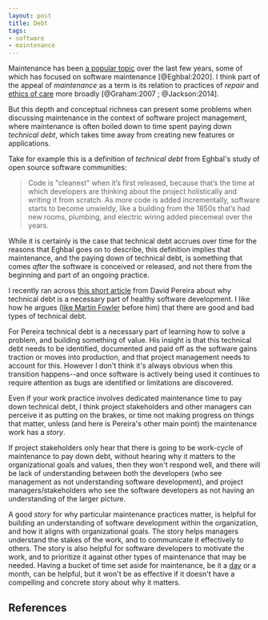 ```yaml
---
layout: post
title: Debt
tags:
- software
- maintenance
---
```


Maintenance has been [a popular topic](https://themaintainers.org/) over the last few years, some of which has focused on software maintenance [@Eghbal:2020]. I think part of the appeal of *maintenance* as a term is its relation to practices of *repair* and [ethics of care](https://en.wikipedia.org/wiki/Ethics_of_care) more broadly [@Graham:2007 ; @Jackson:2014].

But this depth and conceptual richness can present some problems when discussing maintenance in the context of software project management, where maintenance is often boiled down to time spent paying down *technical debt*, which takes time away from creating new features or applications.

Take for example this is a definition of *technical debt* from Eghbal's study of open source software communities:

> Code is "cleanest" when it’s first released, because that’s the time at which developers are thinking about the project holistically and writing it from scratch. As more code is added incrementally, software starts to become unwieldy, like a building from the 1850s that’s had new rooms, plumbing, and electric wiring added piecemeal over the years. 

While it is certainly is the case that technical debt accrues over time for the reasons that Eghbal goes on to describe, this definition implies that maintenance, and the paying down of technical debt, is something that comes *after* the software is conceived or released, and not there from the beginning and part of an ongoing practice.

I recently ran across [this short article](https://betterprogramming.pub/why-creating-tech-debt-is-a-necessary-evil-7fb215b88c45) from David Pereira about why technical debt is a necessary part of healthy software development. I like how he argues ([like Martin Fowler](https://martinfowler.com/bliki/TechnicalDebtQuadrant.html) before him) that there are good and bad types of technical debt.

For Pereira technical debt is a necessary part of learning how to solve a problem, and building something of value. His insight is that this technical debt needs to be identified, documented and paid off as the software gains traction or moves into production, and that project management needs to account for this. However I don't think it's always obvious when this transition happens--and once software is actively being used it continues to require attention as bugs are identified or limitations are discovered. 

Even if your work practice involves dedicated maintenance time to pay down technical debt, I think project stakeholders and other managers can perceive it as putting on the brakes, or time not making progress on things that matter, unless (and here is Pereira's other main point) the maintenance work has a *story*.

If project stakeholders only hear that there is going to be work-cycle of maintenance to pay down debt, without hearing why it matters to the organizational goals and values, then they won't respond well, and there will be lack of understanding between both the developers (who see management as not understanding software development), and project managers/stakeholders who see the software developers as not having an understanding of the larger picture. 

A good *story* for why particular maintenance practices matter, is helpful for  building an understanding of software development within the organization, and how it aligns with organizational goals. The story helps managers understand the stakes of the work, and to communicate it effectively to others. The story is also helpful for software developers to motivate the work, and to prioritize it against other types of maintenance that may be needed. Having a bucket of time set aside for maintenance, be it a [day](https://blog.alexewerlof.com/p/tech-debt-day) or a month, can be helpful, but it won't be as effective if it doesn't have a compelling and concrete story about why it matters.

## References
